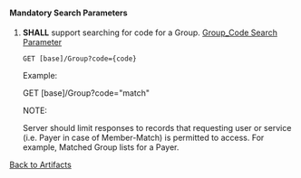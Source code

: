 
#### Mandatory Search Parameters

1. **SHALL** support searching for code for a Group.
   [Group_Code Search Parameter](SearchParameter-group-code.html)

   `GET [base]/Group?code={code}`

   Example:

   GET [base]/Group?code="match"

   NOTE:

   Server should limit responses to records that requesting user or service (i.e. Payer in case of Member-Match) is permitted to access.
   For example, Matched Group lists for a Payer.


[Back to Artifacts](artifacts.html#structures-resource-profiles)